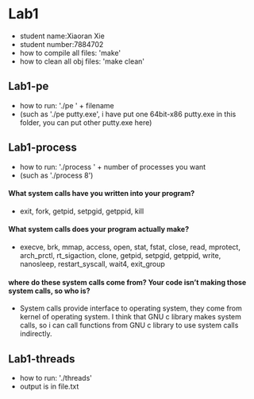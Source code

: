 
# Lab1
- student name:Xiaoran Xie
- student number:7884702
- how to compile all files: 'make'
- how to clean all obj files: 'make clean'
## Lab1-pe
- how to run: './pe ' + filename
- (such as './pe putty.exe', i have put one 64bit-x86 putty.exe in this folder, you can put other putty.exe here)
## Lab1-process
- how to run: './process ' + number of processes you want
- (such as './process 8')
#### What system calls have you written into your program?
- exit, fork, getpid, setpgid, getppid, kill
#### What system calls does your program actually make? 
- execve, brk, mmap, access, open, stat, fstat, close, read, mprotect, arch_prctl, rt_sigaction, clone, getpid, setpgid, getppid, write, nanosleep, restart_syscall, wait4, exit_group
#### where do these system calls come from? Your code isn’t making those system calls, so who is?
- System calls provide interface to operating system, they come from kernel of operating system. I think that GNU c library makes system calls, so i can call functions from GNU c library to use system calls indirectly.
## Lab1-threads
- how to run: './threads' 
- output is in file.txt